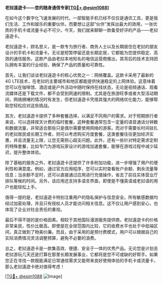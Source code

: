 **老挝遠遊卡——您的随身通信专家[[TG💪+ @esim1088](https://t.me/s/esim1088)]**

在如今这个数字化飞速发展的时代，一部智能手机已经不仅仅是通讯工具，更是我们生活、工作和娱乐的重要伙伴。而要想让这部“伙伴”发挥出最大的效用，一张优质的手机卡或流量卡必不可少。今天，我们就来聊聊一款备受好评的产品——老挝遠遊卡。

老挝遠遊卡，顾名思义，是一款专为旅行者、商务人士以及长期居住在老挝的朋友设计的手机卡和流量卡。无论是短暂停留还是长期定居，它都能为您提供稳定、高效的通信服务。这款产品由老挝本地知名的电信运营商推出，其背后的技术支持团队拥有丰富的行业经验，确保了产品的质量和可靠性。

首先，让我们谈谈老挝遠遊卡的核心优势之一：网络覆盖。这款卡采用了最新的4G LTE技术，在老挝的主要城市和地区都能提供快速稳定的上网体验。这意味着您可以在咖啡馆、酒店或是户外活动中随时保持在线状态，无论是视频通话、观看流媒体还是下载文件，都不会受到网速的限制。尤其是在旅游旺季或者大型活动期间，网络拥堵的情况时有发生，但老挝遠遊卡凭借其强大的网络优化能力，能够帮助您轻松应对这些挑战。

其次，老挝遠遊卡提供了多种套餐选择，以满足不同用户的需求。对于短期旅行者来说，可以选择按天计费的临时套餐，这种套餐通常包含一定量的语音通话分钟数和数据流量，非常适合那些只是偶尔需要使用网络的游客。而对于需要长时间驻扎的老挝居民或长期工作者，则可以考虑购买月度套餐，这类套餐往往更加经济实惠，并且流量无上限，让您无需担心超支问题。此外，还有一些针对特定需求定制的特殊套餐，比如专门为游戏玩家设计的游戏加速套餐，能够在游戏过程中减少延迟，提升整体体验。

除了基础的服务之外，老挝遠遊卡还提供了许多附加功能，进一步增强了用户的便利性和满意度。例如，通过官方应用程序，您可以实时查看账户余额、剩余流量等信息；当余额不足时，还可以直接通过应用进行充值操作，省去了前往实体营业厅排队等候的时间。另外，该应用还支持多语言界面，即使是不懂英语或老挝语的用户也能轻松上手。

值得一提的是，老挝遠遊卡特别注重用户的隐私保护与信息安全。所有敏感数据均经过加密处理，并且只有授权人员才能访问相关信息。这不仅让用户感到安心，也体现了企业对社会责任的重视。

最后不得不提的是价格因素。相较于其他国际漫游服务提供商，老挝遠遊卡的价格非常亲民，性价比极高。即使是在全球范围内比较，它的收费水平也处于中低端区间，真正做到了物美价廉。而且，由于采用的是预付费模式，用户可以根据自己的实际消费情况灵活调整预算，避免不必要的浪费。

总之，老挝遠遊卡是一款集高效、便捷、安全于一体的优秀产品。无论您是计划去老挝游玩几天还是打算在那里长期发展事业，它都将是您不可或缺的好帮手。如果您正在寻找一款既能满足日常通信需求又能带来良好使用体验的手机卡或流量卡，那么老挝遠遊卡绝对值得考虑！

[[TG💪+ @esim1088](https://t.me/s/esim1088) ![Image](https://i.postimg.cc/4NQfJmqS/Snipaste-2025-05-13-00-14-12.png)]